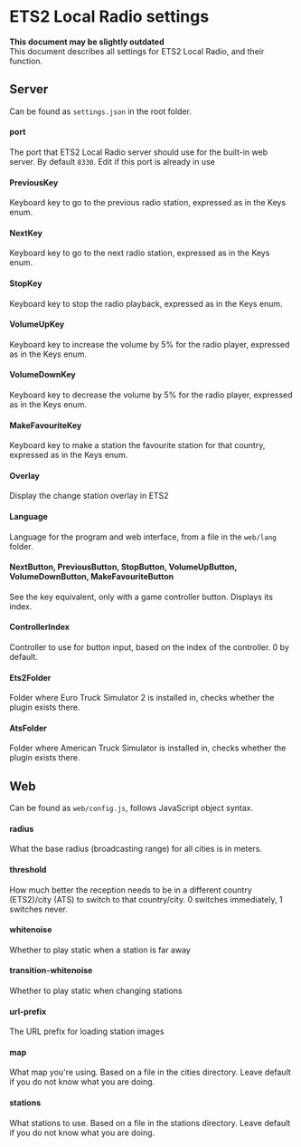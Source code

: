 # ETS2 Local Radio settings

**This document may be slightly outdated**  
This document describes all settings for ETS2 Local Radio, and their function.

## Server

Can be found as `settings.json` in the root folder.

#### port

The port that ETS2 Local Radio server should use for the built-in web server.
By default `8330`. Edit if this port is already in use

#### PreviousKey

Keyboard key to go to the previous radio station, expressed as in the Keys enum.

#### NextKey

Keyboard key to go to the next radio station, expressed as in the Keys enum.

#### StopKey

Keyboard key to stop the radio playback, expressed as in the Keys enum.

#### VolumeUpKey

Keyboard key to increase the volume by 5% for the radio player, expressed as in the Keys enum.

#### VolumeDownKey

Keyboard key to decrease the volume by 5% for the radio player, expressed as in the Keys enum.

#### MakeFavouriteKey

Keyboard key to make a station the favourite station for that country, expressed as in the Keys enum.

#### Overlay

Display the change station overlay in ETS2

#### Language

Language for the program and web interface, from a file in the `web/lang` folder.

#### NextButton, PreviousButton, StopButton, VolumeUpButton, VolumeDownButton, MakeFavouriteButton

See the key equivalent, only with a game controller button. Displays its index.

#### ControllerIndex

Controller to use for button input, based on the index of the controller. 0 by default.

#### Ets2Folder

Folder where Euro Truck Simulator 2 is installed in, checks whether the plugin exists there.

#### AtsFolder

Folder where American Truck Simulator is installed in, checks whether the plugin exists there.

## Web

Can be found as `web/config.js`, follows JavaScript object syntax.

#### radius

What the base radius (broadcasting range) for all cities is in meters.

#### threshold

How much better the reception needs to be in a different country (ETS2)/city (ATS) to switch to that country/city. 0 switches immediately, 1 switches never.

#### whitenoise

Whether to play static when a station is far away

#### transition-whitenoise

Whether to play static when changing stations

#### url-prefix

The URL prefix for loading station images

#### map

What map you're using. Based on a file in the cities directory. Leave default if you do not know what you are doing.

#### stations

What stations to use. Based on a file in the stations directory. Leave default if you do not know what you are doing.
